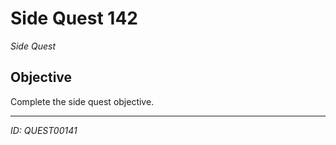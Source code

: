 # Side Quest 142

*Side Quest*

## Objective
Complete the side quest objective.

---
*ID: QUEST00141*
